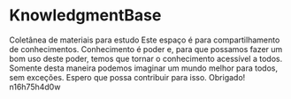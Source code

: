 # KnowledgmentBase
Coletânea de materiais para estudo
Este espaço é para compartilhamento de conhecimentos.
Conhecimento é poder e, para que possamos fazer um bom uso deste poder, temos que tornar o conhecimento acessível a todos.
Somente desta maneira podemos imaginar um mundo melhor para todos, sem exceções.
Espero que possa contribuir para isso.
Obrigado!
n16h75h4d0w
